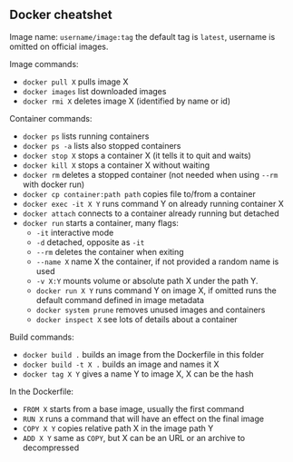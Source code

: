 ## Docker cheatshet

Image name: `username/image:tag`
the default tag is `latest`, username is omitted on official images.

Image commands:

* `docker pull X` pulls image X
* `docker images` list downloaded images
* `docker rmi X` deletes image X (identified by name or id)

Container commands:

* `docker ps` lists running containers
* `docker ps -a` lists also stopped containers
* `docker stop X` stops a container X (it tells it to quit and waits)
* `docker kill X` stops a container X without waiting
* `docker rm` deletes a stopped container (not needed when using `--rm` with docker run)
* `docker cp container:path path` copies file to/from a container
* `docker exec -it X Y` runs command Y on already running container X
* `docker attach` connects to a container already running but detached
* `docker run` starts a container, many flags:
  * `-it` interactive mode
  * `-d` detached, opposite as `-it`
  * `--rm` deletes the container when exiting
  * `--name X` name X the container, if not provided a random name is used
  * `-v X:Y` mounts volume or absolute path X under the path Y.
  * `docker run X Y` runs command Y on image X, if omitted runs the default
   command defined in image metadata
  * `docker system prune` removes unused images and containers
  * `docker inspect X` see lots of details about a container

Build commands:

* `docker build .` builds an image from the Dockerfile in this folder
* `docker build -t X .` builds an image and names it X
* `docker tag X Y` gives a name Y to image X, X can be the hash

In the Dockerfile:

* `FROM X` starts from a base image, usually the first command
* `RUN X` runs a command that will have an effect on the final image
* `COPY X Y` copies relative path X in the image path Y
* `ADD X Y` same as `COPY`, but X can be an URL or an archive to decompressed
